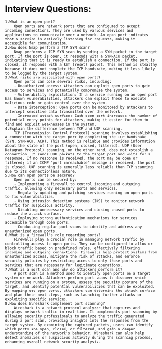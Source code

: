 # Interview Questions:

    1.What is an open port?
        Open ports are network ports that are configured to accept incoming connections. They are used by various services and applications to communicate over a network. An open port indicates that a service is actively listening for requests, making it accessible for communication.
    2.How does Nmap perform a TCP SYN scan?
        Nmap performs a TCP SYN scan by sending a SYN packet to the target port. If the port is open, it responds with a SYN-ACK packet, indicating that it is ready to establish a connection. If the port is closed, it responds with a RST (reset) packet. This method is stealthy because it does not complete the TCP handshake, making it less likely to be logged by the target system.
    3.What risks are associated with open ports?
        Open ports can pose several risks, including:
        - Unauthorized access: Attackers can exploit open ports to gain access to services and potentially compromise the system.
        - Vulnerability exploitation: If a service running on an open port has known vulnerabilities, attackers can exploit these to execute malicious code or gain control over the system.
        - Data interception: Open ports can be monitored by attackers to intercept sensitive data transmitted over the network.
        - Increased attack surface: Each open port increases the number of potential entry points for attackers, making it easier for them to find and exploit weaknesses in the system.
    4.Explain the difference between TCP and UDP scanning.
        TCP (Transmission Control Protocol) scanning involves establishing a connection with the target port by completing the TCP handshake (SYN, SYN-ACK, ACK). This method is reliable and provides information about the state of the port (open, closed, filtered). UDP (User Datagram Protocol) scanning, on the other hand, does not establish a connection. It sends UDP packets to the target port and waits for a response. If no response is received, the port may be open or filtered; if an ICMP "port unreachable" message is received, the port is closed. UDP scanning is generally less reliable than TCP scanning due to its connectionless nature.
    5.How can open ports be secured?
        Open ports can be secured by:
        - Implementing a firewall to control incoming and outgoing traffic, allowing only necessary ports and services.
        - Regularly updating and patching services running on open ports to fix vulnerabilities.
        - Using intrusion detection systems (IDS) to monitor network traffic for suspicious activity.
        - Disabling unnecessary services and closing unused ports to reduce the attack surface.
        - Employing strong authentication mechanisms for services accessible through open ports.
        - Conducting regular port scans to identify and address any unauthorized open ports.
    6.What is a firewall's role regarding ports?
        Firewalls play a crucial role in managing network traffic by controlling access to open ports. They can be configured to allow or block traffic based on predefined rules, effectively filtering incoming and outgoing connections. Firewalls help protect systems from unauthorized access, mitigate the risk of attacks, and enforce security policies by restricting access to only those ports and services that are necessary for legitimate operations.
    7.What is a port scan and why do attackers perform it?
        A port scan is a method used to identify open ports on a target system or network. Attackers perform port scans to discover which services are running on a system, assess the security posture of the target, and identify potential vulnerabilities that can be exploited. By mapping out open ports, attackers can determine the attack surface and plan their next steps, such as launching further attacks or exploiting specific services.
    8.How does Wireshark complement port scanning?
        Wireshark is a network protocol analyzer that captures and displays network traffic in real-time. It complements port scanning by allowing security professionals to analyze the traffic generated during a port scan, providing insights into the responses from the target system. By examining the captured packets, users can identify which ports are open, closed, or filtered, and gain a deeper understanding of the network's behavior. Wireshark can also help detect anomalies or suspicious activity during the scanning process, enhancing overall network security analysis.